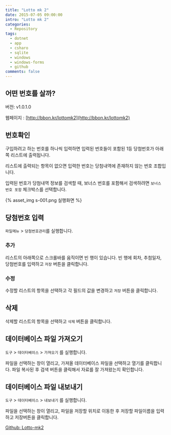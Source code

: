 ```yaml
---
title: "Lotto mk 2"
date: 2015-07-05 09:00:00
intro: "Lotto mk 2"
categories: 
  - Repository
tags:
  - dotnet
  - app
  - csharo
  - sqlite
  - windows
  - windows-forms
  - github
comments: false
---
```


## 어떤 번호를 살까?

버전: v1.0.1.0

웹페이지 : [http://bbon.kr/lottomk2](http://bbon.kr/lottomk2)

## 번호확인

구입하려고 하는 번호를 하나씩 입력하면 입력된 번호들이 포함된 1등 당첨번호가 아래쪽 리스트에 출력됩니다.

리스트에 출력되는 항목이 없으면 입력한 번호는 당첨내역에 존재하지 않는 번호 조합입니다.

입력된 번호가 당첨내역 정보를 검색할 때, 보너스 번호를 포함해서 검색하려면 `보너스 번호 포함` 체크박스를 선택합니다.

{% asset_img s-001.png 실행화면 %}

## 당첨번호 입력

`파일메뉴` > `당첨번호관리`를 실행합니다.

### 추가

리스트의 아래쪽으로 스크롤바를 움직이면 빈 행이 있습니다.
빈 행에 회차, 추첨일자, 당첨번호를 입력하고 `저장` 버튼을 클릭합니다.

### 수정

수정할 리스트의 항목을 선택하고 각 필드의 값을 변경하고 `저장` 버튼을 클릭합니다.

## 삭제

삭제할 리스트의 항목을 선택하고 `삭제` 버튼을 클릭합니다.

## 데이터베이스 파일 가져오기

`도구` > `데이터베이스` > `가져오기` 를 실행합니다.

파일을 선택하는 창이 열리고, 가져올 데이터베이스 파일을 선택하고 열기를 클릭합니다.
파일 복사된 후 검색 버튼을 클릭해서 자료를 잘 가져왔는지 확인합니다.

## 데이터베이스 파일 내보내기

`도구` > `데이터베이스` > `내보내기` 를 실행합니다.

파일을 선택하는 창이 열리고, 파일을 저장할 위치로 이동한 후 저장할 파일이름을 입력하고 저장버튼을 클릭합니다.

[Github: Lotto-mk2](https://github.com/bbonkr/Lotto-mk2)
